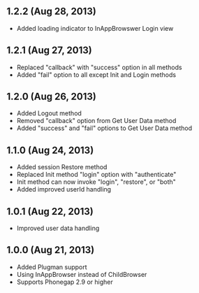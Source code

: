 ## 1.2.2 (Aug 28, 2013)

 * Added loading indicator to InAppBrowswer Login view

## 1.2.1 (Aug 27, 2013)

 * Replaced "callback" with "success" option in all methods
 * Added "fail" option to all except Init and Login methods

## 1.2.0 (Aug 26, 2013)

 * Added Logout method
 * Removed "callback" option from Get User Data method
 * Added "success" and "fail" options to Get User Data method

## 1.1.0 (Aug 24, 2013)

 * Added session Restore method
 * Replaced Init method "login" option with "authenticate"
 * Init method can now invoke "login", "restore", or "both"
 * Added improved userId handling

## 1.0.1 (Aug 22, 2013)

 * Improved user data handling

## 1.0.0 (Aug 21, 2013)

 * Added Plugman support
 * Using InAppBrowser instead of ChildBrowser
 * Supports Phonegap 2.9 or higher